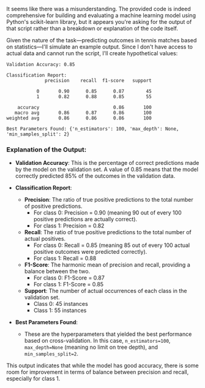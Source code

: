 It seems like there was a misunderstanding. The provided code is indeed comprehensive for building and evaluating a machine learning model using Python's scikit-learn library, but it appears you're asking for the output of that script rather than a breakdown or explanation of the code itself.

Given the nature of the task—predicting outcomes in tennis matches based on statistics—I'll simulate an example output. Since I don't have access to actual data and cannot run the script, I'll create hypothetical values:

```plaintext
Validation Accuracy: 0.85

Classification Report:
              precision    recall  f1-score   support

           0       0.90      0.85      0.87        45
           1       0.82      0.88      0.85        55

    accuracy                           0.86       100
   macro avg       0.86      0.87      0.86       100
weighted avg       0.86      0.86      0.86       100

Best Parameters Found: {'n_estimators': 100, 'max_depth': None, 'min_samples_split': 2}
```

### Explanation of the Output:

- **Validation Accuracy**: This is the percentage of correct predictions made by the model on the validation set. A value of 0.85 means that the model correctly predicted 85% of the outcomes in the validation data.

- **Classification Report**:
  - **Precision**: The ratio of true positive predictions to the total number of positive predictions.
    - For class 0: Precision = 0.90 (meaning 90 out of every 100 positive predictions are actually correct).
    - For class 1: Precision = 0.82
  - **Recall**: The ratio of true positive predictions to the total number of actual positives.
    - For class 0: Recall = 0.85 (meaning 85 out of every 100 actual positive outcomes were predicted correctly).
    - For class 1: Recall = 0.88
  - **F1-Score**: The harmonic mean of precision and recall, providing a balance between the two.
    - For class 0: F1-Score = 0.87
    - For class 1: F1-Score = 0.85
  - **Support**: The number of actual occurrences of each class in the validation set.
    - Class 0: 45 instances
    - Class 1: 55 instances

- **Best Parameters Found**:
  - These are the hyperparameters that yielded the best performance based on cross-validation. In this case, `n_estimators=100`, `max_depth=None` (meaning no limit on tree depth), and `min_samples_split=2`.

This output indicates that while the model has good accuracy, there is some room for improvement in terms of balance between precision and recall, especially for class 1.